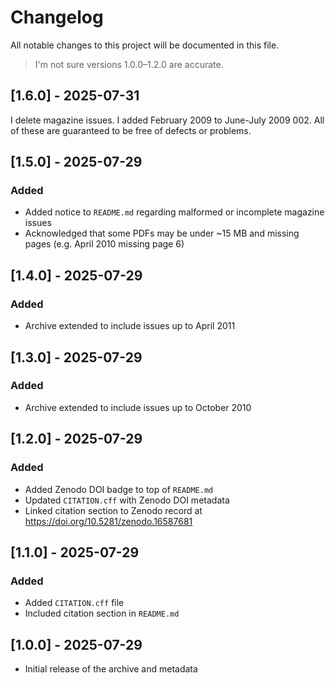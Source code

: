 # Changelog

All notable changes to this project will be documented in this file.

> I'm not sure versions 1.0.0–1.2.0 are accurate.

## [1.6.0] - 2025-07-31

I delete magazine issues. I added February 2009 to June-July 2009 002. All of these are guaranteed to be free of defects or problems.

## [1.5.0] - 2025-07-29

### Added

- Added notice to `README.md` regarding malformed or incomplete magazine issues
- Acknowledged that some PDFs may be under ~15 MB and missing pages (e.g. April 2010 missing page 6)

## [1.4.0] - 2025-07-29

### Added

- Archive extended to include issues up to April 2011

## [1.3.0] - 2025-07-29

### Added

- Archive extended to include issues up to October 2010

## [1.2.0] - 2025-07-29

### Added

- Added Zenodo DOI badge to top of `README.md`
- Updated `CITATION.cff` with Zenodo DOI metadata
- Linked citation section to Zenodo record at https://doi.org/10.5281/zenodo.16587681

## [1.1.0] - 2025-07-29

### Added

- Added `CITATION.cff` file
- Included citation section in `README.md`

## [1.0.0] - 2025-07-29

- Initial release of the archive and metadata
